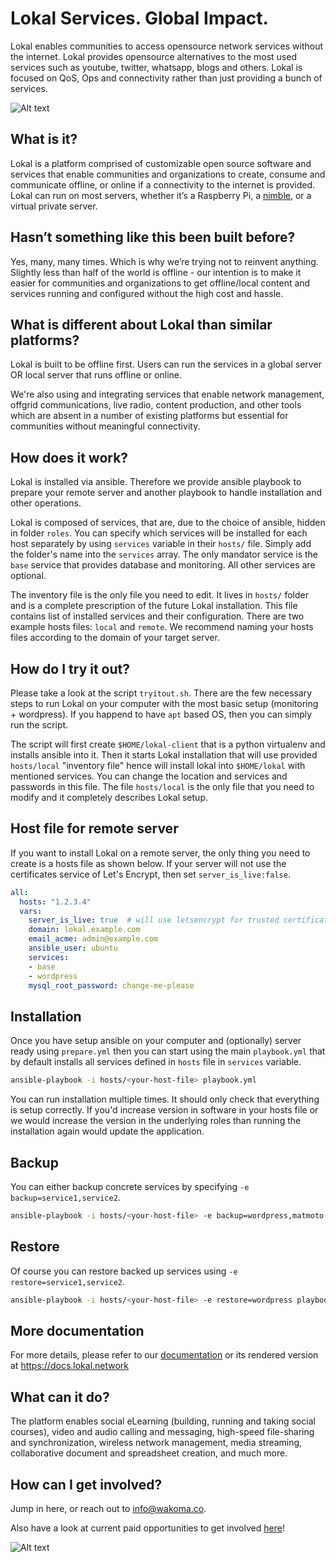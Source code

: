 # Lokal Services. Global Impact.

Lokal enables communities to access opensource network services without the internet. Lokal provides opensource alternatives to the most used services such as youtube, twitter, whatsapp, blogs and others.
Lokal is focused on QoS, Ops and connectivity rather than just providing a bunch of services.

![Alt text](https://wakoma.co/wp-content/uploads/2021/04/content2.jpg) 

## What is it?

Lokal is a platform comprised of customizable open source software and services that enable communities and organizations to create, consume and communicate offline, or online if a connectivity to the internet is provided. Lokal can run on most servers, whether it’s a Raspberry Pi, a [nimble](https://wakoma.co/nimble), or a virtual private server.

## Hasn’t something like this been built before? 

Yes, many, many times. Which is why we’re trying not to reinvent anything.  Slightly less than half of the world is offline - our intention is to make it easier for communities and organizations to get offline/local content and services running and configured without the high cost and hassle.

## What is different about Lokal than similar platforms?

Lokal is built to be offline first.  Users can run the services in a global server OR local server that runs offline or online.

We're also using and integrating services that enable network management, offgrid communications, live radio, content production, and other tools which are absent in a number of existing platforms but essential for communities without meaningful connectivity. 

## How does it work?

Lokal is installed via ansible. Therefore we provide ansible playbook to prepare
your remote server and another playbook to handle installation and other operations.

Lokal is composed of services, that are, due to the choice of ansible, hidden in 
folder `roles`. You can specify which services will be installed for each host 
separately by using `services` variable in their `hosts/` file. Simply add the 
folder's name into the `services` array. The only mandator service is the `base`
service that provides database and monitoring. All other services are optional.

The inventory file is the only file you need to edit. It lives in `hosts/` folder
and is a complete prescription of the future Lokal installation. This file contains
list of installed services and their configuration. There are two example hosts files:
`local` and `remote`. We recommend naming your hosts files according to the domain
of your target server.

## How do I try it out?

Please take a look at the script `tryitout.sh`. There are the few necessary steps 
to run Lokal on your computer with the most basic setup (monitoring + wordpress).
If you happend to have `apt` based OS, then you can simply run the script.

The script will first create `$HOME/lokal-client` that is a python virtualenv and
installs ansible into it. Then it starts Lokal installation that will use provided `hosts/local`
"inventory file" hence will install lokal into `$HOME/lokal` with mentioned services.
You can change the location and services and passwords in this file. The file `hosts/local`
is the only file that you need to modify and it completely describes Lokal setup.

## Host file for remote server

If you want to install Lokal on a remote server, the only thing you need to create
is a hosts file as shown below. If your server will not use the certificates service
of Let's Encrypt, then set `server_is_live:false`.

```yaml
all:
  hosts: "1.2.3.4"
  vars:
    server_is_live: true  # will use letsencrypt for trusted certificates
    domain: lokal.example.com
    email_acme: admin@example.com
    ansible_user: ubuntu
    services:
    - base
    - wordpress
    mysql_root_password: change-me-please
```


## Installation

Once you have setup ansible on your computer and (optionally) server ready using `prepare.yml`
then you can start using the main `playbook.yml` that by default installs all services defined in 
`hosts` file in `services` variable.
```bash
ansible-playbook -i hosts/<your-host-file> playbook.yml
```
You can run installation multiple times. It should only check that everything is
setup correctly. If you'd increase version in software in your hosts file or we
would increase the version in the underlying roles than running the installation
again would update the application.

## Backup

You can either backup concrete services by specifying `-e backup=service1,service2`.
```bash
ansible-playbook -i hosts/<your-host-file> -e backup=wordpress,matmoto playbook.yml
```

## Restore

Of course you can restore backed up services using `-e restore=service1,service2`.
```bash
ansible-playbook -i hosts/<your-host-file> -e restore=wordpress playbook.yml
```

## More documentation

For more details, please refer to our [documentation](docs/) or its rendered version
at https://docs.lokal.network


## What can it do?

The platform enables social eLearning (building, running and taking social courses), video and audio calling and messaging, high-speed file-sharing and synchronization, wireless network management, media streaming, collaborative document and spreadsheet creation, and much more. 

## How can I get involved?

Jump in here, or reach out to info@wakoma.co.

Also have a look at current paid opportunities to get involved [here](https://wakoma.co/opportunities/)! 


![Alt text](https://wakoma.co/wp-content/uploads/2020/01/IMG_5704-Large.jpg)
